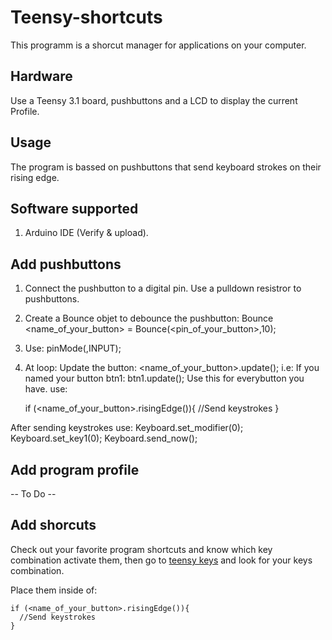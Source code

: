 # Teensy-shortcuts

This programm is a shorcut manager for applications on your computer.

## Hardware

Use a Teensy 3.1 board, pushbuttons and a LCD to display the current Profile.

## Usage

The program is bassed on pushbuttons that send keyboard strokes on their rising edge.

## Software supported

1. Arduino IDE (Verify & upload).

## Add pushbuttons

1. Connect the pushbutton to a digital pin. Use a pulldown resistror to pushbuttons.
2. Create a Bounce objet to debounce the pushbutton:
  Bounce <name_of_your_button> = Bounce(<pin_of_your_button>,10);
3. Use:
  pinMode(<pinNumer or variable>,INPUT);
4. At loop:
  Update the button:
    <name_of_your_button>.update();
    i.e: If you named your button btn1:
      btn1.update();
    Use this for everybutton you have.
  use:
    
    if (<name_of_your_button>.risingEdge()){
      //Send keystrokes
    }
      
  After sending keystrokes use:
    Keyboard.set_modifier(0);
    Keyboard.set_key1(0);
    Keyboard.send_now();

## Add program profile

-- To Do --

## Add shorcuts

Check out your favorite program shortcuts and know which key combination activate them, then go to [teensy keys](https://www.pjrc.com/teensy/td_keyboard.html) and look for your keys combination.

Place them inside of:
    
    if (<name_of_your_button>.risingEdge()){
      //Send keystrokes
    }

